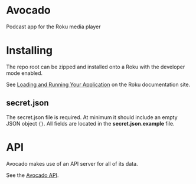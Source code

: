 # Avocado

Podcast app for the Roku media player

# Installing

The repo root can be zipped and installed onto a Roku with the developer
 mode enabled.

See [Loading and Running Your Application] on the Roku documentation site.

## secret.json

The secret.json file is required. At minimum it should include an empty JSON
 object `{}`. All fields are located in the **secret.json.example** file.
 
# API

Avocado makes use of an API server for all of its data.
 
See the [Avocado API].



[Loading and Running Your Application]: https://sdkdocs.roku.com/display/sdkdoc/Loading+and+Running+Your+Application
[Avocado API]: https://github.com/AvocadoApp/AvocadoAPI
